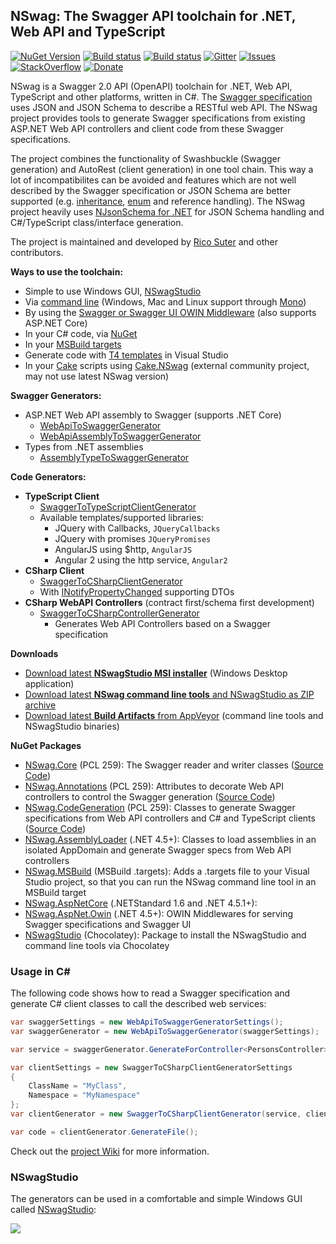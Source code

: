 ## NSwag: The Swagger API toolchain for .NET, Web API and TypeScript

[![NuGet Version](https://img.shields.io/nuget/v/NSwag.Core.svg)](https://www.nuget.org/packages?q=NSwag)
[![Build status](https://img.shields.io/appveyor/ci/rsuter/nswag.svg?label=build)](https://ci.appveyor.com/project/rsuter/nswag)
[![Build status](https://img.shields.io/appveyor/ci/rsuter/nswag-25x6o.svg?label=CI+build)](https://ci.appveyor.com/project/rsuter/nswag-25x6o)
[![Gitter](https://img.shields.io/badge/gitter-join%20chat-1dce73.svg)](https://gitter.im/NSwag/NSwag)
[![Issues](https://img.shields.io/github/issues-raw/nswag/nswag.svg)](https://github.com/NSwag/NSwag/issues)
[![StackOverflow](https://img.shields.io/badge/questions-on%20StackOverflow-orange.svg?style=flat)](http://stackoverflow.com/questions/tagged/nswag)
[![Donate](https://img.shields.io/badge/donate-via+PayPal-green.svg?style=flat)](https://www.paypal.com/cgi-bin/webscr?cmd=_s-xclick&hosted_button_id=KLXZF8GMQ5DUE)

NSwag is a Swagger 2.0 API (OpenAPI) toolchain for .NET, Web API, TypeScript and other platforms, written in C#. The [Swagger specification](http://swagger.io) uses JSON and JSON Schema to describe a RESTful web API. The NSwag project provides tools to generate Swagger specifications from existing ASP.NET Web API controllers and client code from these Swagger specifications. 

The project combines the functionality of Swashbuckle (Swagger generation) and AutoRest (client generation) in one tool chain. This way a lot of incompatibilites can be avoided and features which are not well described by the Swagger specification or JSON Schema are better supported (e.g. [inheritance](https://github.com/NJsonSchema/NJsonSchema/wiki/Inheritance), [enum](https://github.com/NJsonSchema/NJsonSchema/wiki/Enums) and reference handling). The NSwag project heavily uses [NJsonSchema for .NET](http://njsonschema.org) for JSON Schema handling and C#/TypeScript class/interface generation. 

The project is maintained and developed by [Rico Suter](http://rsuter.com) and other contributors. 

**Ways to use the toolchain:** 

- Simple to use Windows GUI, [NSwagStudio](https://github.com/NSwag/NSwag/wiki/NSwagStudio)
- Via [command line](https://github.com/NSwag/NSwag/wiki/CommandLine) (Windows, Mac and Linux support through [Mono](http://www.mono-project.com/))
- By using the [Swagger or Swagger UI OWIN Middleware](https://github.com/NSwag/NSwag/wiki/OwinMiddleware) (also supports ASP.NET Core)
- In your C# code, via [NuGet](https://www.nuget.org/packages?q=NSwag)
- In your [MSBuild targets](https://github.com/NSwag/NSwag/wiki/MSBuild)
- Generate code with [T4 templates](https://github.com/NSwag/NSwag/wiki/T4) in Visual Studio
- In your [Cake](https://cakebuild.net) scripts using [Cake.NSwag](https://agc93.github.io/Cake.NSwag/doc/intro.html) (external community project, may not use latest NSwag version)

**Swagger Generators:**

- ASP.NET Web API assembly to Swagger (supports .NET Core)
    - [WebApiToSwaggerGenerator](https://github.com/NSwag/NSwag/wiki/WebApiToSwaggerGenerator)
    - [WebApiAssemblyToSwaggerGenerator](https://github.com/NSwag/NSwag/wiki/WebApiAssemblyToSwaggerGenerator)
- Types from .NET assemblies
    - [AssemblyTypeToSwaggerGenerator](https://github.com/NSwag/NSwag/wiki/AssemblyTypeToSwaggerGenerator)

**Code Generators:** 

- **TypeScript Client**
	- [SwaggerToTypeScriptClientGenerator](https://github.com/NSwag/NSwag/wiki/SwaggerToTypeScriptClientGenerator)
	- Available templates/supported libraries: 
		- JQuery with Callbacks, `JQueryCallbacks`
		- JQuery with promises `JQueryPromises`
		- AngularJS using $http, `AngularJS`
		- Angular 2 using the http service, `Angular2`
- **CSharp Client**
	- [SwaggerToCSharpClientGenerator](https://github.com/NSwag/NSwag/wiki/SwaggerToCSharpClientGenerator)
	- With [INotifyPropertyChanged](https://msdn.microsoft.com/en-us/library/system.componentmodel.inotifypropertychanged(v=vs.110).aspx) supporting DTOs
- **CSharp WebAPI Controllers** (contract first/schema first development)
	- [SwaggerToCSharpControllerGenerator](https://github.com/NSwag/NSwag/wiki/SwaggerToCSharpControllerGenerator)
	    - Generates Web API Controllers based on a Swagger specification

**Downloads**

- [Download latest **NSwagStudio MSI installer**](http://rsuter.com/Projects/NSwagStudio/installer.php) (Windows Desktop application)
- [Download latest **NSwag command line tools** and NSwagStudio as ZIP archive](http://rsuter.com/Projects/NSwagStudio/archive.php)
- [Download latest **Build Artifacts** from AppVeyor](https://ci.appveyor.com/project/rsuter/nswag/build/artifacts) (command line tools and NSwagStudio binaries)

**NuGet Packages**

- [NSwag.Core](https://www.nuget.org/packages/NSwag.Core/) (PCL 259): The Swagger reader and writer classes ([Source Code](https://github.com/NSwag/NSwag/tree/master/src/NSwag.Core))
- [NSwag.Annotations](https://www.nuget.org/packages/NSwag.Annotations/) (PCL 259): Attributes to decorate Web API controllers to control the Swagger generation ([Source Code](https://github.com/NSwag/NSwag/tree/master/src/NSwag.Annotations))
- [NSwag.CodeGeneration](https://www.nuget.org/packages/NSwag.CodeGeneration/) (PCL 259): Classes to generate Swagger specifications from Web API controllers and C# and TypeScript clients ([Source Code](https://github.com/NSwag/NSwag/tree/master/src/NSwag.CodeGeneration))
- [NSwag.AssemblyLoader](https://www.nuget.org/packages/NSwag.AssemblyLoader/) (.NET 4.5+): Classes to load assemblies in an isolated AppDomain and generate Swagger specs from Web API controllers
- [NSwag.MSBuild](https://www.nuget.org/packages/NSwag.MSBuild/) (MSBuild .targets): Adds a .targets file to your Visual Studio project, so that you can run the NSwag command line tool in an MSBuild target
- [NSwag.AspNetCore](https://www.nuget.org/packages/NSwag.AspNetCore/) (.NETStandard 1.6 and .NET 4.5.1+): 
- [NSwag.AspNet.Owin](https://www.nuget.org/packages/NSwag.AspNet.Owin/) (.NET 4.5+): OWIN Middlewares for serving Swagger specifications and Swagger UI
- [NSwagStudio](https://chocolatey.org/packages/nswagstudio) (Chocolatey): Package to install the NSwagStudio and command line tools via Chocolatey

### Usage in C&#35;

The following code shows how to read a Swagger specification and generate C# client classes to call the described web services: 
	
```cs
var swaggerSettings = new WebApiToSwaggerGeneratorSettings();
var swaggerGenerator = new WebApiToSwaggerGenerator(swaggerSettings);

var service = swaggerGenerator.GenerateForController<PersonsController>();

var clientSettings = new SwaggerToCSharpClientGeneratorSettings 
{
    ClassName = "MyClass",
    Namespace = "MyNamespace"
};
var clientGenerator = new SwaggerToCSharpClientGenerator(service, clientSettings);

var code = clientGenerator.GenerateFile();
```

Check out the [project Wiki](https://github.com/NSwag/NSwag/wiki) for more information.

### NSwagStudio

The generators can be used in a comfortable and simple Windows GUI called [NSwagStudio](https://github.com/NSwag/NSwag/wiki/NSwagStudio): 

[![](https://raw.githubusercontent.com/NSwag/NSwag/master/assets/screenshots/03_WebAPI_CSharp.png)](https://raw.githubusercontent.com/NSwag/NSwag/master/assets/screenshots/03_WebAPI_CSharp.png)
